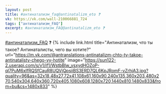 ```yaml
---
layout: post
title: #антинатализм_faq@antinatalizm_eto ❓
vk: https://vk.com/wall-210066881_724
tags: ["антинатализм_FAQ"]
excerpt: #антинатализм_FAQ@antinatalizm_eto ❓
---
```

[#антинатализм_FAQ](tags.html#антинатализм_FAQ) ❓
{% include link.html title="Антинатализм, что ты такое? Антинаталисты, чего вы хотите?" url="https://m.vk.com/@antranslations-antinatalizm-chto-ty-takoe-antinatalisty-chego-vy-hotite" image="https://sun122-2.userapi.com/s/v1/if1/WstbBlw_vsxydHOZoP-ql7PuM6xIfRQSfCauR8UQVjQpsiiBS3ERD7QL6KpJRomF-vZrhjA3.jpg?quality=96&as=32x18,48x27,72x41,108x61,160x90,240x135,360x203,480x270,540x304,640x360,720x405,1080x608,1280x720,1440x810,1480x833&from=bu&cs=1480x833" %}